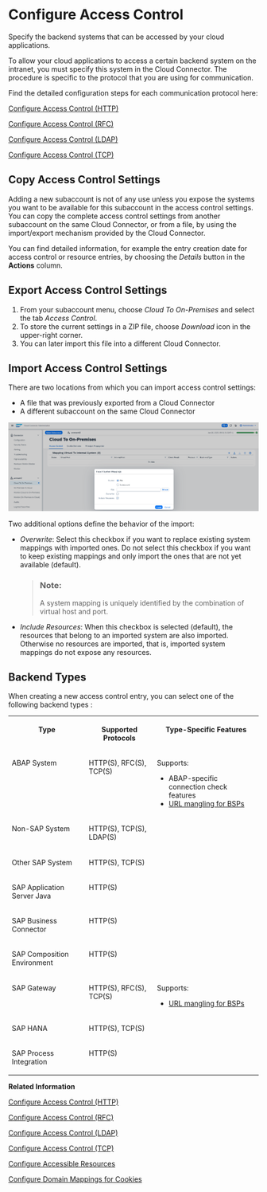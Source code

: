 <!-- loiof42fe4471d6a4a5fb09b7f3bb83c66a4 -->

# Configure Access Control

Specify the backend systems that can be accessed by your cloud applications.

To allow your cloud applications to access a certain backend system on the intranet, you must specify this system in the Cloud Connector. The procedure is specific to the protocol that you are using for communication.

Find the detailed configuration steps for each communication protocol here:

[Configure Access Control \(HTTP\)](configure-access-control-http-e7d4927.md)

[Configure Access Control \(RFC\)](configure-access-control-rfc-ca58689.md)

[Configure Access Control \(LDAP\)](configure-access-control-ldap-e4ba9b3.md)

[Configure Access Control \(TCP\)](configure-access-control-tcp-befd437.md)



<a name="loiof42fe4471d6a4a5fb09b7f3bb83c66a4__section_r1n_z2k_kgb"/>

## Copy Access Control Settings

Adding a new subaccount is not of any use unless you expose the systems you want to be available for this subaccount in the access control settings. You can copy the complete access control settings from another subaccount on the same Cloud Connector, or from a file, by using the import/export mechanism provided by the Cloud Connector.

You can find detailed information, for example the entry creation date for access control or resource entries, by choosing the *Details* button in the **Actions** column.



## Export Access Control Settings

1.  From your subaccount menu, choose *Cloud To On-Premises* and select the tab *Access Control*.
2.  To store the current settings in a ZIP file, choose *Download* icon in the upper-right corner.
3.  You can later import this file into a different Cloud Connector.



<a name="loiof42fe4471d6a4a5fb09b7f3bb83c66a4__section_tkl_jsw_1bc"/>

## Import Access Control Settings

There are two locations from which you can import access control settings:

-   A file that was previously exported from a Cloud Connector
-   A different subaccount on the same Cloud Connector

![](images/SCC_AccessControl_-_Import_362900f.png)

Two additional options define the behavior of the import:

-   *Overwrite*: Select this checkbox if you want to replace existing system mappings with imported ones. Do not select this checkbox if you want to keep existing mappings and only import the ones that are not yet available \(default\).

    > ### Note:  
    > A system mapping is uniquely identified by the combination of virtual host and port.

-   *Include Resources*: When this checkbox is selected \(default\), the resources that belong to an imported system are also imported. Otherwise no resources are imported, that is, imported system mappings do not expose any resources.



<a name="loiof42fe4471d6a4a5fb09b7f3bb83c66a4__section_ukl_jsw_1bc"/>

## Backend Types

When creating a new access control entry, you can select one of the following backend types :


<table>
<tr>
<th valign="top">

Type

</th>
<th valign="top">

Supported Protocols

</th>
<th valign="top">

Type-Specific Features

</th>
</tr>
<tr>
<td valign="top">

ABAP System

</td>
<td valign="top">

HTTP\(S\), RFC\(S\), TCP\(S\)

</td>
<td valign="top">

Supports:

-   ABAP-specific connection check features
-   [URL mangling for BSPs](https://community.sap.com/t5/additional-blogs-by-sap/bsp-in-depth-url-mangling/ba-p/12859663) 



</td>
</tr>
<tr>
<td valign="top">

Non-SAP System

</td>
<td valign="top">

HTTP\(S\), TCP\(S\), LDAP\(S\)

</td>
<td valign="top">

 

</td>
</tr>
<tr>
<td valign="top">

Other SAP System

</td>
<td valign="top">

HTTP\(S\), TCP\(S\)

</td>
<td valign="top">

 

</td>
</tr>
<tr>
<td valign="top">

SAP Application Server Java

</td>
<td valign="top">

HTTP\(S\)

</td>
<td valign="top">

 

</td>
</tr>
<tr>
<td valign="top">

SAP Business Connector

</td>
<td valign="top">

HTTP\(S\)

</td>
<td valign="top">

 

</td>
</tr>
<tr>
<td valign="top">

SAP Composition Environment

</td>
<td valign="top">

HTTP\(S\)

</td>
<td valign="top">

 

</td>
</tr>
<tr>
<td valign="top">

SAP Gateway

</td>
<td valign="top">

HTTP\(S\), RFC\(S\), TCP\(S\)

</td>
<td valign="top">

Supports:

-   [URL mangling for BSPs](https://community.sap.com/t5/additional-blogs-by-sap/bsp-in-depth-url-mangling/ba-p/12859663)



</td>
</tr>
<tr>
<td valign="top">

SAP HANA

</td>
<td valign="top">

HTTP\(S\), TCP\(S\)

</td>
<td valign="top">

 

</td>
</tr>
<tr>
<td valign="top">

SAP Process Integration

</td>
<td valign="top">

HTTP\(S\)

</td>
<td valign="top">

 

</td>
</tr>
</table>

**Related Information**  


[Configure Access Control \(HTTP\)](configure-access-control-http-e7d4927.md "Specify the backend systems that can be accessed by your cloud applications using HTTP.")

[Configure Access Control \(RFC\)](configure-access-control-rfc-ca58689.md "Specify the backend systems that can be accessed by your cloud applications using RFC.")

[Configure Access Control \(LDAP\)](configure-access-control-ldap-e4ba9b3.md "Add a specified system mapping to the Cloud Connector if you want to use an on-premises LDAP server or user authentication in your cloud application.")

[Configure Access Control \(TCP\)](configure-access-control-tcp-befd437.md "Add a specified system mapping to the Cloud Connector if you want to use the TCP protocol for communication with a backend system.")

[Configure Accessible Resources](configure-accessible-resources-3b12086.md "Configure backend systems and resources in the Cloud Connector, to make them available for a cloud application.")

[Configure Domain Mappings for Cookies](configure-domain-mappings-for-cookies-b7d257b.md "")

